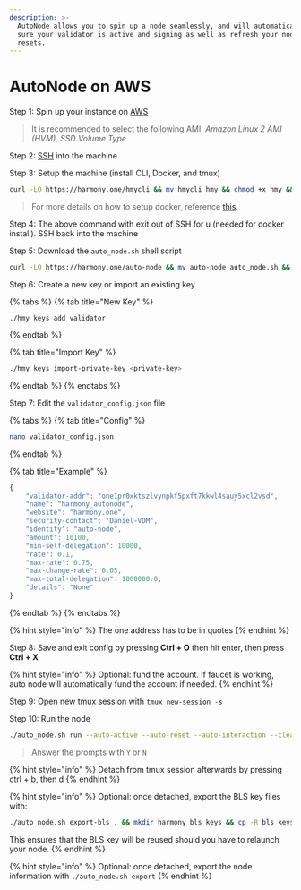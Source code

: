 ```yaml
---
description: >-
  AutoNode allows you to spin up a node seamlessly, and will automatically make
  sure your validator is active and signing as well as refresh your node on hard
  resets.
---
```


# AutoNode on AWS

Step 1: Spin up your instance on [AWS](first-time-setup/cloud-guides/aws.md)

> It is recommended to select the following AMI: _Amazon Linux 2 AMI \(HVM\), SSD Volume Type_

Step 2: [SSH](https://docs.harmony.one/home/validators/first-time-setup/cloud-guides/aws#step-2-connecting-to-your-aws-instance) into the machine

Step 3: Setup the machine \(install CLI, Docker, and tmux\) 

```bash
curl -LO https://harmony.one/hmycli && mv hmycli hmy && chmod +x hmy && sudo yum update -y && sudo yum install -y docker && sudo usermod -aG docker ec2-user && sudo service docker start && sudo yum install -y tmux && exit
```

> For more details on how to setup docker, reference [this](https://docs.aws.amazon.com/AmazonECS/latest/developerguide/docker-basics.html).

Step 4: The above command with exit out of SSH for u \(needed for docker install\). SSH back into the machine

Step 5: Download the `auto_node.sh` shell script

```bash
curl -LO https://harmony.one/auto-node && mv auto-node auto_node.sh && chmod +x ./auto_node.sh && ./auto_node.sh setup
```

Step 6: Create a new key or import an existing key

{% tabs %}
{% tab title="New Key" %}
```text
./hmy keys add validator
```
{% endtab %}

{% tab title="Import Key" %}
```bash
./hmy keys import-private-key <private-key>
```
{% endtab %}
{% endtabs %}

Step 7: Edit the `validator_config.json` file

{% tabs %}
{% tab title="Config" %}
```bash
nano validator_config.json
```
{% endtab %}

{% tab title="Example" %}
```javascript
{
    "validator-addr": "one1pr0xktszlvynpkf5pxft7kkwl4sauy5xcl2vsd",
    "name": "harmony_autonode",
    "website": "harmony.one",
    "security-contact": "Daniel-VDM",
    "identity": "auto-node",
    "amount": 10100,
    "min-self-delegation": 10000,
    "rate": 0.1,
    "max-rate": 0.75,
    "max-change-rate": 0.05,
    "max-total-delegation": 1000000.0,
    "details": "None"
}
```
{% endtab %}
{% endtabs %}

{% hint style="info" %}
The one address has to be in quotes
{% endhint %}

Step 8: Save and exit config by pressing **Ctrl + O** then hit enter, then press **Ctrl + X**

{% hint style="info" %}
Optional: fund the account. If faucet is working, auto node will automatically fund the account if needed.
{% endhint %}

Step 9: Open new tmux session with `tmux new-session -s`  

Step 10: Run the node

```bash
./auto_node.sh run --auto-active --auto-reset --auto-interaction --clean
```

> Answer the prompts with `Y` or `N`

{% hint style="info" %}
Detach from tmux session afterwards by pressing ctrl + b, then d 
{% endhint %}

{% hint style="info" %}
Optional: once detached, export the BLS key files with: 

```bash
./auto_node.sh export-bls . && mkdir harmony_bls_keys && cp -R bls_keys/. harmony_bls_keys/
```

This ensures that the BLS key will be reused should you have to relaunch your node.
{% endhint %}

{% hint style="info" %}
Optional: once detached, export the node information with `./auto_node.sh export`
{% endhint %}

